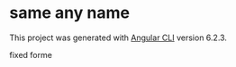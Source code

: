 # same any name

This project was generated with [Angular CLI](https://github.com/angular/angular-cli) version 6.2.3.

  fixed forme 
